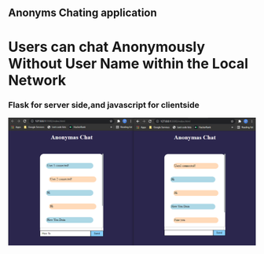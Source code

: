 ## Anonyms Chating application

# Users can chat Anonymously Without User Name within the Local Network

### Flask for server side,and javascript for clientside

![Alt text](./ScreenShots/img1.png?raw=true "Optional Title")
